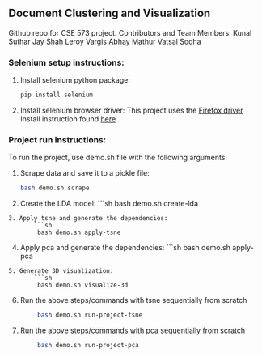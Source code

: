 ## Document Clustering and Visualization
Github repo for CSE 573 project.
Contributors and Team Members: 
Kunal Suthar
Jay Shah 
Leroy Vargis
Abhay Mathur
Vatsal Sodha

### Selenium setup instructions:
1. Install selenium python package:
    ```sh
    pip install selenium
    ```
1. Install selenium browser driver:
    This project uses the [Firefox driver](https://github.com/mozilla/geckodriver/releases) Install instruction found [here](https://askubuntu.com/a/928514)

### Project run instructions:

To run the project, use demo.sh file with the following arguments:
1. Scrape data and save it to a pickle file:
    ```sh
    bash demo.sh scrape
    ```
2. Create the LDA model:
       ```sh 
        bash demo.sh create-lda
```
3. Apply tsne and generate the dependencies:
       ```sh 
        bash demo.sh apply-tsne
```
4. Apply pca and generate the dependencies:
       ```sh 
        bash demo.sh apply-pca
```
5. Generate 3D visualization:
       ```sh 
        bash demo.sh visualize-3d
```
6. Run the above steps/commands with tsne sequentially from scratch
```sh 
        bash demo.sh run-project-tsne
```
7. Run the above steps/commands with pca sequentially from scratch
```sh 
        bash demo.sh run-project-pca
```
